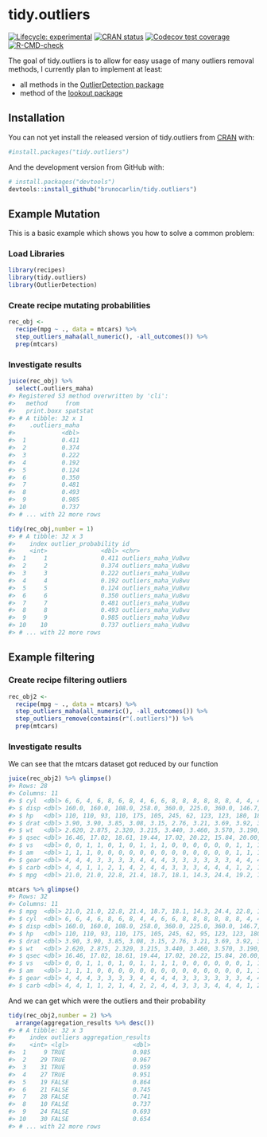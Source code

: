 
<!-- README.md is generated from README.Rmd. Please edit that file -->

# tidy.outliers

<!-- badges: start -->

[![Lifecycle:
experimental](https://img.shields.io/badge/lifecycle-experimental-orange.svg)](https://www.tidyverse.org/lifecycle/#experimental)
[![CRAN
status](https://www.r-pkg.org/badges/version/tidy.outliers)](https://CRAN.R-project.org/package=tidy.outliers)
[![Codecov test
coverage](https://codecov.io/gh/brunocarlin/tidy.outliers/branch/master/graph/badge.svg)](https://codecov.io/gh/brunocarlin/tidy.outliers?branch=master)
[![R-CMD-check](https://github.com/brunocarlin/tidy.outliers/workflows/R-CMD-check/badge.svg)](https://github.com/brunocarlin/tidy.outliers/actions)
<!-- badges: end -->

The goal of tidy.outliers is to allow for easy usage of many outliers
removal methods, I currently plan to implement at least:

-   all methods in the [OutlierDetection
    package](https://cran.r-project.org/web/packages/OutlierDetection/index.html)
-   method of the [lookout package](https://github.com/Sevvandi/lookout)

## Installation

You can not yet install the released version of tidy.outliers from
[CRAN](https://CRAN.R-project.org) with:

``` r
#install.packages("tidy.outliers")
```

And the development version from GitHub with:

``` r
# install.packages("devtools")
devtools::install_github("brunocarlin/tidy.outliers")
```

## Example Mutation

This is a basic example which shows you how to solve a common problem:

### Load Libraries

``` r
library(recipes)
library(tidy.outliers)
library(OutlierDetection)
```

### Create recipe mutating probabilities

``` r
rec_obj <-
  recipe(mpg ~ ., data = mtcars) %>%
  step_outliers_maha(all_numeric(), -all_outcomes()) %>%
  prep(mtcars)
```

### Investigate results

``` r
juice(rec_obj) %>% 
  select(.outliers_maha)
#> Registered S3 method overwritten by 'cli':
#>   method     from    
#>   print.boxx spatstat
#> # A tibble: 32 x 1
#>    .outliers_maha
#>             <dbl>
#>  1          0.411
#>  2          0.374
#>  3          0.222
#>  4          0.192
#>  5          0.124
#>  6          0.350
#>  7          0.481
#>  8          0.493
#>  9          0.985
#> 10          0.737
#> # ... with 22 more rows
```

``` r
tidy(rec_obj,number = 1)
#> # A tibble: 32 x 3
#>    index outlier_probability id                 
#>    <int>               <dbl> <chr>              
#>  1     1               0.411 outliers_maha_Vu8wu
#>  2     2               0.374 outliers_maha_Vu8wu
#>  3     3               0.222 outliers_maha_Vu8wu
#>  4     4               0.192 outliers_maha_Vu8wu
#>  5     5               0.124 outliers_maha_Vu8wu
#>  6     6               0.350 outliers_maha_Vu8wu
#>  7     7               0.481 outliers_maha_Vu8wu
#>  8     8               0.493 outliers_maha_Vu8wu
#>  9     9               0.985 outliers_maha_Vu8wu
#> 10    10               0.737 outliers_maha_Vu8wu
#> # ... with 22 more rows
```

## Example filtering

### Create recipe filtering outliers

``` r
rec_obj2 <-
  recipe(mpg ~ ., data = mtcars) %>%
  step_outliers_maha(all_numeric(), -all_outcomes()) %>%
  step_outliers_remove(contains(r"(.outliers)")) %>% 
  prep(mtcars)
```

### Investigate results

We can see that the mtcars dataset got reduced by our function

``` r
juice(rec_obj2) %>% glimpse()
#> Rows: 28
#> Columns: 11
#> $ cyl  <dbl> 6, 6, 4, 6, 8, 6, 8, 4, 6, 6, 8, 8, 8, 8, 8, 8, 4, 4, 4, 4, 8,...
#> $ disp <dbl> 160.0, 160.0, 108.0, 258.0, 360.0, 225.0, 360.0, 146.7, 167.6,...
#> $ hp   <dbl> 110, 110, 93, 110, 175, 105, 245, 62, 123, 123, 180, 180, 180,...
#> $ drat <dbl> 3.90, 3.90, 3.85, 3.08, 3.15, 2.76, 3.21, 3.69, 3.92, 3.92, 3....
#> $ wt   <dbl> 2.620, 2.875, 2.320, 3.215, 3.440, 3.460, 3.570, 3.190, 3.440,...
#> $ qsec <dbl> 16.46, 17.02, 18.61, 19.44, 17.02, 20.22, 15.84, 20.00, 18.30,...
#> $ vs   <dbl> 0, 0, 1, 1, 0, 1, 0, 1, 1, 1, 0, 0, 0, 0, 0, 0, 1, 1, 1, 1, 0,...
#> $ am   <dbl> 1, 1, 1, 0, 0, 0, 0, 0, 0, 0, 0, 0, 0, 0, 0, 0, 1, 1, 1, 0, 0,...
#> $ gear <dbl> 4, 4, 4, 3, 3, 3, 3, 4, 4, 4, 3, 3, 3, 3, 3, 3, 4, 4, 4, 3, 3,...
#> $ carb <dbl> 4, 4, 1, 1, 2, 1, 4, 2, 4, 4, 3, 3, 3, 4, 4, 4, 1, 2, 1, 1, 2,...
#> $ mpg  <dbl> 21.0, 21.0, 22.8, 21.4, 18.7, 18.1, 14.3, 24.4, 19.2, 17.8, 16...
```

``` r
mtcars %>% glimpse()
#> Rows: 32
#> Columns: 11
#> $ mpg  <dbl> 21.0, 21.0, 22.8, 21.4, 18.7, 18.1, 14.3, 24.4, 22.8, 19.2, 17...
#> $ cyl  <dbl> 6, 6, 4, 6, 8, 6, 8, 4, 4, 6, 6, 8, 8, 8, 8, 8, 8, 4, 4, 4, 4,...
#> $ disp <dbl> 160.0, 160.0, 108.0, 258.0, 360.0, 225.0, 360.0, 146.7, 140.8,...
#> $ hp   <dbl> 110, 110, 93, 110, 175, 105, 245, 62, 95, 123, 123, 180, 180, ...
#> $ drat <dbl> 3.90, 3.90, 3.85, 3.08, 3.15, 2.76, 3.21, 3.69, 3.92, 3.92, 3....
#> $ wt   <dbl> 2.620, 2.875, 2.320, 3.215, 3.440, 3.460, 3.570, 3.190, 3.150,...
#> $ qsec <dbl> 16.46, 17.02, 18.61, 19.44, 17.02, 20.22, 15.84, 20.00, 22.90,...
#> $ vs   <dbl> 0, 0, 1, 1, 0, 1, 0, 1, 1, 1, 1, 0, 0, 0, 0, 0, 0, 1, 1, 1, 1,...
#> $ am   <dbl> 1, 1, 1, 0, 0, 0, 0, 0, 0, 0, 0, 0, 0, 0, 0, 0, 0, 1, 1, 1, 0,...
#> $ gear <dbl> 4, 4, 4, 3, 3, 3, 3, 4, 4, 4, 4, 3, 3, 3, 3, 3, 3, 4, 4, 4, 3,...
#> $ carb <dbl> 4, 4, 1, 1, 2, 1, 4, 2, 2, 4, 4, 3, 3, 3, 4, 4, 4, 1, 2, 1, 1,...
```

And we can get which were the outliers and their probability

``` r
tidy(rec_obj2,number = 2) %>% 
  arrange(aggregation_results %>% desc())
#> # A tibble: 32 x 3
#>    index outliers aggregation_results
#>    <int> <lgl>                  <dbl>
#>  1     9 TRUE                   0.985
#>  2    29 TRUE                   0.967
#>  3    31 TRUE                   0.959
#>  4    27 TRUE                   0.951
#>  5    19 FALSE                  0.864
#>  6    21 FALSE                  0.745
#>  7    28 FALSE                  0.741
#>  8    10 FALSE                  0.737
#>  9    24 FALSE                  0.693
#> 10    30 FALSE                  0.654
#> # ... with 22 more rows
```
